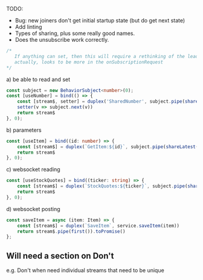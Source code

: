 
TODO: 
- Bug: new joiners don't get initial startup state (but do get next state)
- Add linting
- Types of sharing, plus some really good names. 
- Does the unsubscribe work correctly.

```ts
/*
   If anything can set, then this will require a rethinking of the leadership...
   actually, looks to be more in the onSubscriptionRequest
*/
```

a) be able to read and set
```ts
const subject = new BehaviorSubject<number>(0);
const [useNumber] = bind(() => {
    const [stream$, setter] = duplex('SharedNumber', subject.pipe(shareLatest()));
    setter(v => subject.next(v))
    return stream$
}, 0);
```

b) parameters
```ts
const [useItem] = bind((id: number) => {
    const [stream$] = duplex(`GetItem:${id}`, subject.pipe(shareLatest()));
    return stream$
}, 0);
```

c) websocket reading
```ts
const [useStockQuotes] = bind((ticker: string) => {
    const [stream$] = duplex(`StockQuotes:${ticker}`, subject.pipe(shareLatest()));
    return stream$
}, 0);
```

d) websocket posting
```ts
const saveItem = async (item: Item) => {
    const [stream$] = duplex(`SaveItem`, service.saveItem(item))
    return stream$.pipe(first()).toPromise()
};
```

## Will need a section on Don't

e.g. Don't when need individual streams that need to be unique